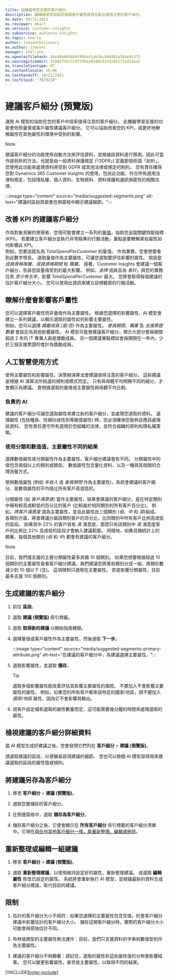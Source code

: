 ```yaml
---
title: 由機器學習支援的客戶細分
description: 讓機器學習協助您根據客戶屬性尋找全新且值得注意的客戶細分。
ms.date: 10/15/2021
ms.reviewer: mhart
ms.service: customer-insights
ms.subservice: audience-insights
ms.topic: how-to
author: JimsonChalissery
ms.author: jimsonc
manager: shellyha
ms.openlocfilehash: 44e46bb650b6f090afcab3bc940d03a304e9c375
ms.sourcegitcommit: 31985755c7c973fb1eb540c52fd1451731d2bed2
ms.translationtype: HT
ms.contentlocale: zh-HK
ms.lasthandoff: 10/22/2021
ms.locfileid: "7673210"
---
```

# <a name="suggested-segments-preview"></a>建議客戶細分 (預覽版)

運用 AI 模型的協助在您的客戶中探索值得注意的客戶細分。 此機器學習支援的功能會依照量值或客戶屬性建議客戶細分。 它可以協助改善您的 KPI，或更好地瞭解屬性在其他屬性的環境中受到的影響。 

> [!NOTE]
> 建議客戶細分的功能使用自動方法來評估資料，並根據該資料進行預測，因此可當作是剖析的方法，也就是由一般資料保護規定 (「GDPR」) 定義那個術語「剖析」。 您使用此功能來處理資料將受到 GDPR 或其他法律或規定的制約。 您有責任確保您對 Dynamics 365 Customer Insights 的使用，包括此功能、符合所有適用法律和規定，包括隱私權、個人資料、生物資料、資料保護和通訊保密性的相關法律。

:::image type="content" source="media/suggested-segments.png" alt-text="建議的區段頁面會在側窗格中顯示建議細節。":::

## <a name="suggested-segments-to-improve-your-kpis"></a>改善 KPI 的建議客戶細分

作為對象見解的使用者，您很可能會建立一系列的[量值](measures.md)，協助您追蹤關鍵效能指標 (KPI)。 若要建立客戶細分並執行非常精準的行銷活動，重點是要瞭解某些屬性如何影響此 KPI。   
例如，您要追蹤名為 *TotalSpendPerCustomer* 的量值。 作為業務，您會想要看到此數字增長。 選取量值作為主要屬性，可讓您選取要評估影響的屬性。 假設是 *成員資格階層*、*成員資格期間* 和 *職業*。 接著，Customer Insights 會建議一個客戶細分，告訴您該量值受到的最大影響。 例如，*金牌* 成員且為 *會計*，與您的業務往來 *至少有五年*，影響 *TotalSpendPerCustomer* 最大。 您將會取得每個建議的估計客戶細分大小。 您可以使用此資訊來建立目標聽眾的行銷活動。

## <a name="understand-what-influences-a-customer-attribute"></a>瞭解什麼會影響客戶屬性

您可以選擇客戶屬性而非量值作為主要屬性。 根據您選擇的影響屬性，AI 模型會建立一系列建議，以顯示選取的屬性如何影響主要屬性。   
例如，您可以選擇 *獎勵成員 (是/否)* 作為主要屬性。 *會員期間*、*職業* 及 *支援票證數量* 會設定為其他影響屬性。 AI 模型可能會建議客戶細分，標示大部分會員期間超過 2 年的 IT 專業人員是獎勵成員。 另一個建議重點標註會員期間在一年內，少於三個支援票證的會計為獎勵成員。 

## <a name="artificial-intelligence-usage"></a>人工智慧使用方式

使用主要屬性和影響屬性，決策樹演算法會建議值得注意的客戶細分。 這些建議是根據 AI 演算法所挑選的規則或模式而定。 只有與母體平均明顯不同的細分，才會顯示為建議。 會根據選取的量值或主要屬性與母體平均比較。

### <a name="responsible-ai"></a>負責的 AI

建議的客戶細分可讓您選取屬性來建立新的客戶細分，並處理您選取的資料。 選擇屬性 (包括種族、性傾向或性別等敏感屬性) 時，您必須確保您能夠且應該處理該資料。 您有責任遵守所有適用於您組織的法律，並符合組織的原則和隱私權策略。

### <a name="different-results-for-primary-attributes-with-categorical-and-numeric-values"></a>使用分類和數值值，主要屬性不同的結果

選擇數值屬性或分類屬性作為主要屬性，客戶細分建議會有不同。 分類屬性中的值包含兩個以上的類別或類型。 數值屬性包含量化資料，以及一種與其相關的合理測量方式。

使用數值屬性 (例如 *年收入* 或 *會員期間* 作為主要屬性)，系統會建議的客戶細分，是數值屬性的平均值比所有客戶高或低的。

分類屬性 (如 *客戶滿意度*) 當作主要屬性，結果會建議的客戶細分，是在特定類別中擁有較高或較低的百分比的客戶 (比較屬於相同類別的所有客戶百分比)。 例如，*將客戶滿意度* 選為主要屬性，並且此屬性由三個類別 (*低*、*中* 和 *高*)組成。 各類別方面，將會建議分屬該類別客戶的百分比，比同類別中所有客戶比例高或低的區段。 如果其中 22% 的客戶皆有 *高* 滿意度，那麼只有該類別中 *高* 滿意度客戶的比例比 22% 高或低的區段才會納入建議範圍。 同樣地，如果具備統計上的顯著，每個其他類別 (*低* 和 *中*) 都會有建議的客戶細分。

> [!NOTE]
> 目前，我們僅支援的主要分類屬性最多具備 10 個類別。 如果您想要根據超過 10 個類別的主要屬性查看客戶細分建議，我們建議您將某些類別分成一組，將類別數減少到 10 個以下 (含)。 這項限制只適用在主要屬性。 若是影響分類屬性，目前最多支援 100 個類別。

## <a name="generate-suggested-segments"></a>生成建議的客戶細分

1. 前往 **區段**。

1. 選取 **建議 (預覽版)** 索引標籤。

1. 選取 **取得新的建議** 以開始指南體驗。

1. 選擇量值或客戶屬性作為主要屬性，然後選取 **下一步**。

   :::image type="content" source="media/suggested-segments-primary-attribute.png" alt-text="在建議的客戶細分中，為建議選擇主要屬性。":::

1. 選取影響屬性，並選取 **儲存**。
   
   > [!TIP]
   > 選取多個影響屬性能改善評估其影響主要屬性的風險。 不要加入不會影響主要屬性的屬性。 例如，如果您的所有客戶都來自特定的國家/地區，請不要加入 *國家/地區* 屬性，因為它不會影響其輸出。

1. 視客戶設定檔和選取的屬性數量而定，這可能需要幾分鐘的時間來處理選取的屬性。 

## <a name="view-details-of-a-suggested-segment"></a>檢視建議的客戶細分詳細資料

當 AI 模型生成好建議之後，您會發現它們列在 **客戶細分** > **建議 (預覽版)**。
 
請選取建議的區段，以便審查該項建議的細節。 您也可以檢閱 AI 模型習得用來建議選取的區段的屬性值或規則。

## <a name="save-a-suggestion-as-a-segment"></a>將建議另存為客戶細分

1. 移至 **客戶細分** > **建議 (預覽版)**。

1. 選取您要儲存的客戶細分。 

1. 在側邊窗格中，選取 **儲存為客戶細分**。 

1. 儲存客戶細分之後，它便會顯示在 **所有客戶細分** 索引標籤的客戶細分清單中。它現在[與任何其他客戶細分一樣，能重新整理、編輯或刪除](segments.md)。

## <a name="refresh-or-edit-a-set-of-suggestions"></a>重新整理或編輯一組建議

1. 移至 **客戶細分** > **建議 (預覽版)**。

1. 選取 **重新整理建議**，以使用維持設定好的屬性，重新整理建議。 或選取 **編輯屬性** 修改已設定的屬性。 系統將會重新執行 AI 模型，並根據最新的資料生成客戶細分建議，取代目前的建議。

## <a name="limitations"></a>限制

1. 估計的客戶細分大小不相符：如果您選擇的主要屬性包含空值，則會客戶細分建議中影響估計的客戶細分大小。 儲存這類客戶細分時，實際的客戶細分大小可能會與原始估計不同。
 
2. 布林值類型的主要屬性無法運作：目前，我們只支援資料的字串和數值型別作為主要屬性。

3. 建議的客戶細分不夠顯著：請記住，選取的屬性和這些屬性值的分佈會影響結果。 您可以變更影響屬性，甚至是主要屬性，以取得不同的結果。



[!INCLUDE[footer-include](../includes/footer-banner.md)]